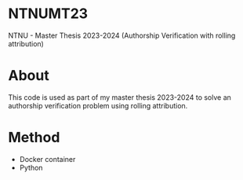 # NTNUMT23
NTNU - Master Thesis 2023-2024 (Authorship Verification with rolling attribution)

# About 
This code is used as part of my master thesis 2023-2024 to solve an authorship verification problem using rolling attribution. 

# Method
- Docker container
- Python